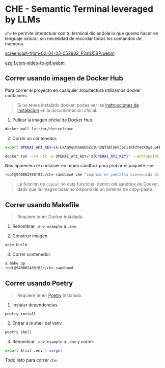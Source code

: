 # CHE - Semantic Terminal leveraged by LLMs

`che` te permite interactuar con tu terminal diciendole lo que queres hacer en lenguaje natural, sin necesidad de recordar todos los comandos de memoria.


[screencast-from-02-04-23-052902_P2stU5BP.webm](https://user-images.githubusercontent.com/24721312/229342621-61b64e19-5ad1-48a0-97ef-709502823e2e.webm)

[ezgif.com-video-to-gif.webm](https://user-images.githubusercontent.com/24721312/229342361-aefe5c04-042d-475a-8f24-f6d11fa5b2f2.webm)



## Correr usando imagen de Docker Hub

Para correr el proyecto en cualquier arquitectura utilizamos docker containers. 

> Si no tenes instalado docker, podes ver las [instrucciones de instalacion](https://docs.docker.com/get-docker/) en la documentacion oficial.

1. Pullear la imagen oficial de Docker Hub.

```bash
docker pull lvittor/che:release
```

2. Correr un contenedor.

```bash
export OPENAI_API_KEY=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

docker run --rm -it -e OPENAI_API_KEY="${OPENAI_API_KEY}" --entrypoint bash lvittor/che:release
```

Nos aparecera el container en modo sandbox para probar el paquete `che`:

```bash
root@940862468f02:/che-sandbox# che "imprimi en pantalla bienvenido al sandbox de che"
```

> La funcion de `copiar` no esta funcional dentro del sandbox de Docker, dado que la imagen base no dispone de un sistema de copy-paste.

## Correr usando Makefile

> Requiere tener Docker instalado.

1. Renombrar `.env.example` a `.env`.

2. Construir imagen.

```bash
make build
```

3. Correr contenedor.

```bash
$ make up
root@940862468f02:/che-sandbox#
```

## Correr usando Poetry

> Requiere tener [Poetry](https://python-poetry.org/docs/#installation) instalado.

1. Instalar dependencias.

```bash
poetry install
```

2. Entrar a la shell del venv.

```bash
poetry shell
```

3. Renombrar `.env.example` a `.env` y correr:

```bash
export $(cat .env | xargs)
```

Todo listo para correr `che`.
